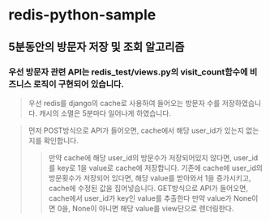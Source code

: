 # redis-python-sample

## 5분동안의 방문자 저장 및 조회 알고리즘
### 우선 방문자 관련 API는 redis_test/views.py의 visit_count함수에 비즈니스 로직이 구현되어 있습니다.
> 우선 redis를 django의 cache로 사용하여 들어오는 방문자 수를 저장하였습니다.
> 캐시의 소멸은 5분마다 일어나게 하였습니다.

> 먼저 POST방식으로 API가 들어오면, cache에서 해당 user_id가 있는지 없는지를 확인합니다.
>> 만약 cache에 해당 user_id의 방문수가 저장되어있지 않다면, user_id를 key로 1을 value로 cache에 저장합니다.
>> 기존에 cache에 user_id의 방문횟수가 저장되어 있다면, 해당 value를 받아와서 1을 증가시키고, cache에 수정된 값을 집어넣습니다.
> GET방식으로 API가 들어오면, cache에서 user_id가 key인 value를 추출한다
>> 만약 value가 None이면 0을, None이 아니면 해당 value를 view단으로 렌더링한다.
